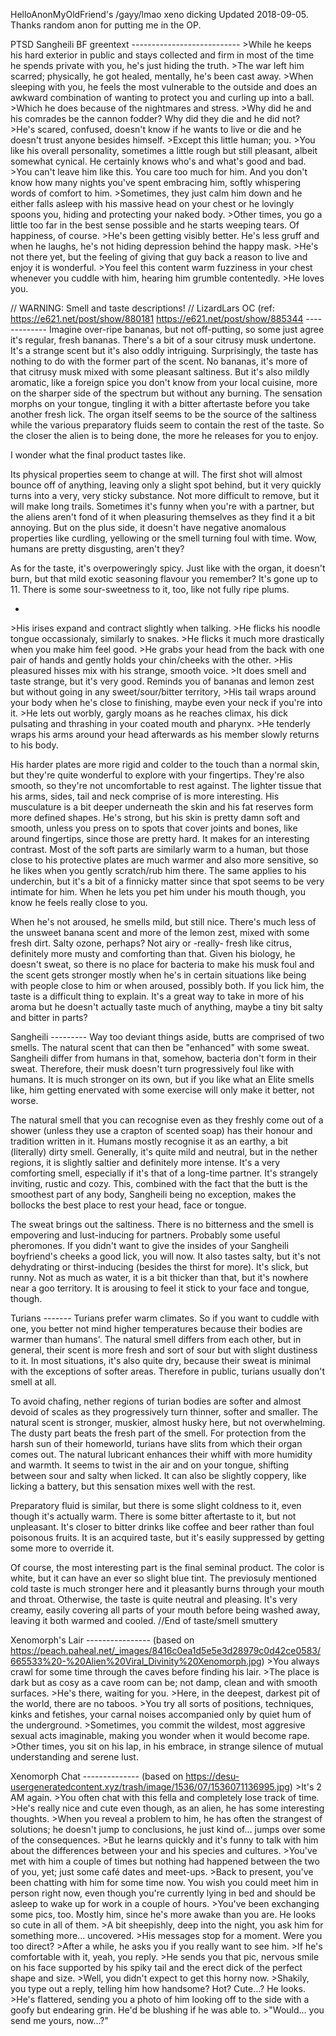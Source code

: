 HelloAnonMyOldFriend's /gayy/lmao xeno dicking
Updated 2018-09-05. Thanks random anon for putting me in the OP.

PTSD Sangheili BF greentext
\---------------------------
\>While he keeps his hard exterior in public and stays collected and firm in most of the time he spends private with you, he's just hiding the truth.
\>The war left him scarred; physically, he got healed, mentally, he's been cast away.
\>When sleeping with you, he feels the most vulnerable to the outside and does an awkward combination of wanting to protect you and curling up into a ball.
\>Which he does because of the nightmares and stress.
\>Why did he and his comrades be the cannon fodder? Why did they die and he did not?
\>He's scared, confused, doesn't know if he wants to live or die and he doesn't trust anyone besides himself.
\>Except this little human; you.
\>You like his overall personality, sometimes a little rough but still pleasant, albeit somewhat cynical. He certainly knows who's and what's good and bad.
\>You can't leave him like this. You care too much for him. And you don't know how many nights you've spent embracing him, softly whispering words of comfort to him.
\>Sometimes, they just calm him down and he either falls asleep with his massive head on your chest or he lovingly spoons you, hiding and protecting your naked body.
\>Other times, you go a little too far in the best sense possible and he starts weeping tears. Of happiness, of course.
\>He's been getting visibly better. He's less gruff and when he laughs, he's not hiding depression behind the happy mask.
\>He's not there yet, but the feeling of giving that guy back a reason to live and enjoy it is wonderful.
\>You feel this content warm fuzziness in your chest whenever you cuddle with him, hearing him grumble contentedly.
\>He loves you.




// WARNING: Smell and taste descriptions! //
LizardLars OC (ref:
https://e621.net/post/show/880181
https://e621.net/post/show/885344
\-------------
Imagine over-ripe bananas, but not off-putting, so some just agree it's regular, fresh bananas. There's a bit of a sour citrusy musk undertone. It's a strange scent but it's also oddly intriguing.
Surprisingly, the taste has nothing to do with the former part of the scent. No bananas, it's more of that citrusy musk mixed with some pleasant saltiness. But it's also mildly aromatic, like a foreign spice you don't know from your local cuisine, more on the sharper side of the spectrum but without any burning.
The sensation morphs on your tongue, tingling it with a bitter aftertaste before you take another fresh lick. The organ itself seems to be the source of the saltiness while the various preparatory fluids seem to contain the rest of the taste. So the closer the alien is to being done, the more he releases for you to enjoy.

I wonder what the final product tastes like.

Its physical properties seem to change at will. The first shot will almost bounce off of anything, leaving only a slight spot behind, but it very quickly turns into a very, very sticky substance. Not more difficult to remove, but it will make long trails. Sometimes it's funny when you're with a partner, but the aliens aren't fond of it when pleasuring themselves as they find it a bit annoying.
But on the plus side, it doesn't have negative anomalous properties like curdling, yellowing or the smell turning foul with time. Wow, humans are pretty disgusting, aren't they?

As for the taste, it's overpoweringly spicy. Just like with the organ, it doesn't burn, but that mild exotic seasoning flavour you remember? It's gone up to 11. There is some sour-sweetness to it, too, like not fully ripe plums.

-

\>His irises expand and contract slightly when talking.
\>He flicks his noodle tongue occassionaly, similarly to snakes.
\>He flicks it much more drastically when you make him feel good.
\>He grabs your head from the back with one pair of hands and gently holds your chin/cheeks with the other.
\>His pleasured hisses mix with his strange, smooth voice.
\>It does smell and taste strange, but it's very good. Reminds you of bananas and lemon zest but without going in any sweet/sour/bitter territory,
\>His tail wraps around your body when he's close to finishing, maybe even your neck if you're into it.
\>He lets out worbly, gargly moans as he reaches climax, his dick pulsating and thrashing in your coated mouth and pharynx.
\>He tenderly wraps his arms around your head afterwards as his member slowly returns to his body.

His harder plates are more rigid and colder to the touch than a normal skin, but they're quite wonderful to explore with your fingertips. They're also smooth, so they're not uncomfortable to rest against. The lighter tissue that his arms, sides, tail and neck comprise of is more interesting. His musculature is a bit deeper underneath the skin and his fat reserves form more defined shapes. He's strong, but his skin is pretty damn soft and smooth, unless you press on to spots that cover joints and bones, like around fingertips, since those are pretty hard. It makes for an interesting contrast. Most of the soft parts are similarly warm to a human, but those close to his protective plates are much warmer and also more sensitive, so he likes when you gently scratch/rub him there. The same applies to his underchin, but it's a bit of a finnicky matter since that spot seems to be very intimate for him. When he lets you pet him under his mouth though, you know he feels really close to you.

When he's not aroused, he smells mild, but still nice. There's much less of the unsweet banana scent and more of the lemon zest, mixed with some fresh dirt. Salty ozone, perhaps? Not airy or -really- fresh like citrus, definitely more musty and comforting than that. Given his biology, he doesn't sweat, so there is no place for bacteria to make his musk foul and the scent gets stronger mostly when he's in certain situations like being with people close to him or when aroused, possibly both. If you lick him, the taste is a difficult thing to explain. It's a great way to take in more of his aroma but he doesn't actually taste much of anything, maybe a tiny bit salty and bitter in parts?



Sangheili
\---------
Way too deviant things aside, butts are comprised of two smells. The natural scent that can then be "enhanced" with some sweat. Sangheili differ from humans in that, somehow, bacteria don't form in their sweat. Therefore, their musk doesn't turn progressively foul like with humans. It is much stronger on its own, but if you like what an Elite smells like, him getting enervated with some exercise will only make it better, not worse.

The natural smell that you can recognise even as they freshly come out of a shower (unless they use a crapton of scented soap) has their honour and tradition written in it. Humans mostly recognise it as an earthy, a bit (literally) dirty smell. Generally, it's quite mild and neutral, but in the nether regions, it is slightly saltier and definitely more intense. It's a very comforting smell, especially if it's that of a long-time partner. It's strangely inviting, rustic and cozy. This, combined with the fact that the butt is the smoothest part of any body, Sangheili being no exception, makes the bollocks the best place to rest your head, face or tongue.

The sweat brings out the saltiness. There is no bitterness and the smell is empovering and lust-inducing for partners. Probably some useful pheromones. If you didn't want to give the insides of your Sangheili boyfriend's cheeks a good lick, you will now. It also tastes salty, but it's not dehydrating or thirst-inducing (besides the thirst for more). It's slick, but runny. Not as much as water, it is a bit thicker than that, but it's nowhere near a goo territory. It is arousing to feel it stick to your face and tongue, though.




Turians
\-------
Turians prefer warm climates. So if you want to cuddle with one, you better not mind higher temperatures because their bodies are warmer than humans'. The natural smell differs from each other, but in general, their scent is more fresh and sort of sour but with slight dustiness to it. In most situations, it's also quite dry, because their sweat is minimal with the exceptions of softer areas. Therefore in public, turians usually don't smell at all.

To avoid chafing, nether regions of turian bodies are softer and almost devoid of scales as they progressively turn thinner, softer and smaller. The natural scent is stronger, muskier, almost husky here, but not overwhelming. The dusty part beats the fresh part of the smell. For protection from the harsh sun of their homeworld, turians have slits from which their organ comes out. The natural lubricant enhances their whiff with more humidity and warmth. It seems to twist in the air and on your tongue, shifting between sour and salty when licked. It can also be slightly coppery, like licking a battery, but this sensation mixes well with the rest.

Preparatory fluid is similar, but there is some slight coldness to it, even though it's actually warm. There is some bitter aftertaste to it, but not unpleasant. It's closer to bitter drinks like coffee and beer rather than foul poisonous fruits. It is an acquired taste, but it's easily suppressed by getting some more to override it.

Of course, the most interesting part is the final seminal product. The color is white, but it can have an ever so slight blue tint. The previosuly mentioned cold taste is much stronger here and it pleasantly burns through your mouth and throat. Otherwise, the taste is quite neutral and pleasing. It's very creamy, easily covering all parts of your mouth before being washed away, leaving it both warmed and cooled.
//End of taste/smell smuttery



Xenomorph's Lair
\----------------
(based on https://peach.paheal.net/_images/8416c0ea1d5e5e3d28979c0d42ce0583/665533%20-%20Alien%20Viral_Divinity%20Xenomorph.jpg)
\>You always crawl for some time through the caves before finding his lair.
\>The place is dark but as cosy as a cave room can be; not damp, clean and with smooth surfaces.
\>He's there, waiting for you.
\>Here, in the deepest, darkest pit of the world, there are no taboos.
\>You try all sorts of positions, techniques, kinks and fetishes, your carnal noises accompanied only by quiet hum of the underground.
\>Sometimes, you commit the wildest, most aggresive sexual acts imaginable, making you wonder when it would become rape.
\>Other times, you sit on his lap, in his embrace, in strange silence of mutual understanding and serene lust.



Xenomorph Chat
\--------------
(based on https://desu-usergeneratedcontent.xyz/trash/image/1536/07/1536071136995.jpg)
\>It's 2 AM again.
\>You often chat with this fella and completely lose track of time.
\>He's really nice and cute even though, as an alien, he has some interesting thoughts.
\>When you reveal a problem to him, he has often the strangest of solutions; he doesn't jump to conclusions, he just kind of... jumps over some of the consequences.
\>But he learns quickly and it's funny to talk with him about the differences between your and his species and cultures.
\>You've met with him a couple of times but nothing had happened between the two of you, yet; just some café dates and meet-ups.
\>Back to present, you've been chatting with him for some time now. You wish you could meet him in person right now, even though you're currently lying in bed and should be asleep to wake up for work in a couple of hours.
\>You've been exchanging some pics, too. Mostly him, since he's more awake than you are. He looks so cute in all of them.
\>A bit sheepishly, deep into the night, you ask him for something more... uncovered.
\>His messages stop for a moment. Were you too direct?
\>After a while, he asks you if you really want to see him.
\>If he's comfortable with it, yeah, you reply.
\>He sends you that pic, nervous smile on his face supported by his spiky tail and the erect dick of the perfect shape and size.
\>Well, you didn't expect to get this horny now.
\>Shakily, you type out a reply, telling him how handsome? Hot? Cute...? He looks.
\>He's flattered, sending you a photo of him looking off to the side with a goofy but endearing grin. He'd be blushing if he was able to.
\>"Would... you send me yours, now...?"